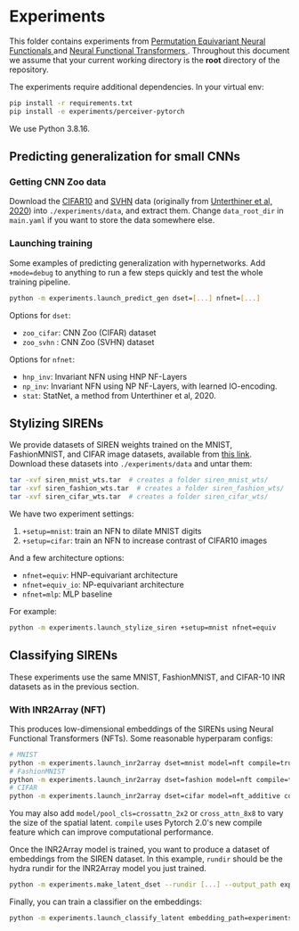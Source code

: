 # Experiments 
This folder contains experiments from [Permutation Equivariant Neural Functionals
](https://arxiv.org/abs/2302.14040) and [Neural Functional Transformers
](https://arxiv.org/abs/2305.13546). Throughout this document we assume that your current working directory is the **root** directory of the repository.

The experiments require additional dependencies. In your virtual env:
```bash
pip install -r requirements.txt
pip install -e experiments/perceiver-pytorch
```
We use Python 3.8.16.

## Predicting generalization for small CNNs
### Getting CNN Zoo data
Download the [CIFAR10](https://storage.cloud.google.com/gresearch/smallcnnzoo-dataset/cifar10.tar.xz) and [SVHN](https://storage.cloud.google.com/gresearch/smallcnnzoo-dataset/svhn_cropped.tar.xz) data  (originally from [Unterthiner et al, 2020](https://github.com/google-research/google-research/tree/master/dnn_predict_accuracy)) into `./experiments/data`, and extract them. Change `data_root_dir` in `main.yaml` if you want to store the data somewhere else.

### Launching training
Some examples of predicting generalization with hypernetworks. Add `+mode=debug` to anything to run a few steps quickly and test the whole training pipeline. 
```sh
python -m experiments.launch_predict_gen dset=[...] nfnet=[...]
```

Options for `dset`:
- `zoo_cifar`: CNN Zoo (CIFAR) dataset
- `zoo_svhn` : CNN Zoo (SVHN) dataset

Options for `nfnet`:
- `hnp_inv`: Invariant NFN using HNP NF-Layers
- `np_inv`: Invariant NFN using NP NF-Layers, with learned IO-encoding.
- `stat`: StatNet, a method from Unterthiner et al, 2020.

## Stylizing SIRENs

We provide datasets of SIREN weights trained on the MNIST, FashionMNIST, and CIFAR image datasets, available from [this link](https://drive.google.com/drive/folders/15CdOTPWHqDcS4SwbIdm100rXkTYZPcC5?usp=sharing). Download these datasets into `./experiments/data` and untar them:
```sh
tar -xvf siren_mnist_wts.tar  # creates a folder siren_mnist_wts/
tar -xvf siren_fashion_wts.tar  # creates a folder siren_fashion_wts/
tar -xvf siren_cifar_wts.tar  # creates a folder siren_cifar_wts/
```

We have two experiment settings:

1. `+setup=mnist`: train an NFN to dilate MNIST digits
1. `+setup=cifar`: train an NFN to increase contrast of CIFAR10 images

And a few architecture options:

* `nfnet=equiv`: HNP-equivariant architecture
* `nfnet=equiv_io`: NP-equivariant architecture
* `nfnet=mlp`: MLP baseline

For example:
```bash
python -m experiments.launch_stylize_siren +setup=mnist nfnet=equiv
```

## Classifying SIRENs
These experiments use the same MNIST, FashionMNIST, and CIFAR-10 INR datasets as in the previous section.

### With INR2Array (NFT)
This produces low-dimensional embeddings of the SIRENs using Neural Functional Transformers (NFTs). Some reasonable hyperparam configs:
```bash
# MNIST
python -m experiments.launch_inr2array dset=mnist model=nft compile=true
# FashionMNIST
python -m experiments.launch_inr2array dset=fashion model=nft compile=true
# CIFAR
python -m experiments.launch_inr2array dset=cifar model=nft_additive compile=true
```
You may also add `model/pool_cls=crossattn_2x2` or `cross_attn_8x8` to vary the size of the spatial latent. `compile` uses Pytorch 2.0's new compile feature which can improve computational performance.

Once the INR2Array model is trained, you want to produce a dataset of embeddings from the SIREN dataset. In this example, `rundir` should be the hydra rundir for the INR2Array model you just trained.

```bash
python -m experiments.make_latent_dset --rundir [...] --output_path experiments/data/mnist-embeddings.pt
```

Finally, you can train a classifier on the embeddings:

```bash
python -m experiments.launch_classify_latent embedding_path=experiments/data/mnist-embeddings.pt
```
